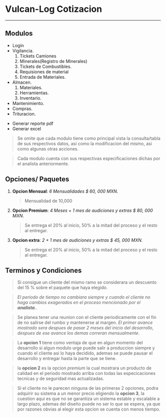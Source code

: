 # Vulcan-Log Cotizacion
------------
## Modulos
- Login
- Vigilancia.
    1. Tickets Camiones
    2. Minerales(Registro de Minerales)
    3. Tickets de Combustibles.
    4. Requisiones de material
    5. Entrada de Materiales.
- Almacen.
    1. Materiales.
    2. Herramientas.
    3. Inventario.
- Mantenimiento.
- Compras.
- Trituracion.
+ Generar reporte pdf
+ Generar excel
> Se omite que cada modulo tiene como principal vista la consulta/tabla de sus respectivos datos, asi como la modificacion del mismo, asi como algunas otras acciones.

> Cada modulo cuenta con sus respectivas especificaciones dichas por el analista anteriormente.
## Opciones/ Paquetes
1. **Opcion Mensual**: *6 Mensualidades $ 60, 000 MXN*.
    > Mensualidad de 10,000
2. **Opcion Premium**: *4 Meses + 1 mes de audiciones y extras $ 80, 000 MXN*.
    > Se entrega el 20% al inicio, 50% a la mitad del proceso y el resto al entregar.
3. **Opcion extra**: *2 + 1 mes de audiciones y extras $ 45, 000 MXN*.
    > Se entrega el 20% al inicio, 50% a la mitad del proceso y el resto al entregar.

## Terminos y Condiciones
> Si consigue un cliente del mismo ramo se considerara un descuento del 15 % sobre el paquete que haya elegido.

> *El periodo de tiempo no cambiara siempre y cuando el cliente no haga cambios exagerados en el proceso mencionado por el **analista**.*.

> Se planea tener una reunion con el cliente periodicamente con el fin de no salirse del rumbo y mantenerse al margen. *El primer avance mostrado sera despues de pasar 2 meses del inicio del desarrollo, despues de ese avance los demas correran mensualmente*.

> La **opcion 1** tiene como ventaja de que en algun momento del desarrollo si algun modulo urge puede salir a produccion siempre y cuando el cliente asi lo haya decidido, ademas se puede pausar el desarrollo y entregar hasta la parte que se tiene.

> la **opcion 2** es la opcion *premium* la cual mostrara un producto de calidad en el periodo mostrado arriba con todas las especicaciones tecnicas y de seguridad mas actualizadas.

> Si el cliente no le parecen ninguna de las primeras 2 opciones, podra adquirir su sistema a un menor precio eligiendo la **opcion 3**, la cuestion aqui es que no se garantiza un sistema estable y escalable a largo plazo, ademas del diseño puede no ser lo que se espera, ya que por razones obvias al elegir esta opcion se cuenta con menos tiempo.